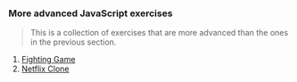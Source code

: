 ### More advanced JavaScript exercises
> This is a collection of exercises that are more advanced than the ones in the previous section.

1. [Fighting Game](https://github.com/raihanrms/BingeJS/tree/main/AdvancedJS/FightingGame)  
2. [Netflix Clone](https://github.com/raihanrms/BingeJS/tree/main/AdvancedJS/NetflixClone)  